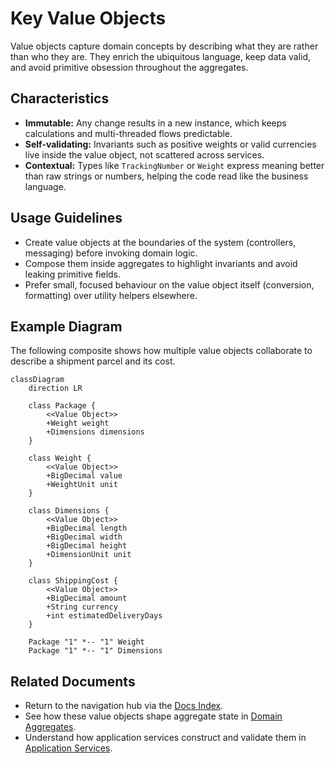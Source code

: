 # Key Value Objects

Value objects capture domain concepts by describing what they are rather than who they are. They enrich the ubiquitous language, keep data valid, and avoid primitive obsession throughout the aggregates.

## Characteristics

- **Immutable:** Any change results in a new instance, which keeps calculations and multi-threaded flows predictable.
- **Self-validating:** Invariants such as positive weights or valid currencies live inside the value object, not scattered across services.
- **Contextual:** Types like `TrackingNumber` or `Weight` express meaning better than raw strings or numbers, helping the code read like the business language.

## Usage Guidelines

- Create value objects at the boundaries of the system (controllers, messaging) before invoking domain logic.
- Compose them inside aggregates to highlight invariants and avoid leaking primitive fields.
- Prefer small, focused behaviour on the value object itself (conversion, formatting) over utility helpers elsewhere.

## Example Diagram

The following composite shows how multiple value objects collaborate to describe a shipment parcel and its cost.

```mermaid
classDiagram
    direction LR

    class Package {
        <<Value Object>>
        +Weight weight
        +Dimensions dimensions
    }

    class Weight {
        <<Value Object>>
        +BigDecimal value
        +WeightUnit unit
    }

    class Dimensions {
        <<Value Object>>
        +BigDecimal length
        +BigDecimal width
        +BigDecimal height
        +DimensionUnit unit
    }

    class ShippingCost {
        <<Value Object>>
        +BigDecimal amount
        +String currency
        +int estimatedDeliveryDays
    }

    Package "1" *-- "1" Weight
    Package "1" *-- "1" Dimensions
```

## Related Documents

- Return to the navigation hub via the [Docs Index](../README.md).
- See how these value objects shape aggregate state in [Domain Aggregates](./aggregates.md).
- Understand how application services construct and validate them in [Application Services](./application-services.md).
